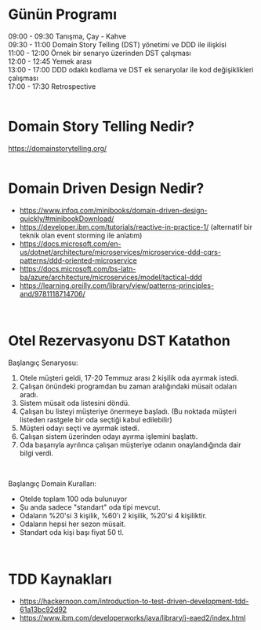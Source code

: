 # Günün Programı
09:00 - 09:30  Tanışma, Çay - Kahve <br/>
09:30 - 11:00  Domain Story Telling (DST) yönetimi ve DDD ile ilişkisi <br/>
11:00 - 12:00  Örnek bir senaryo üzerinden DST çalışması <br/>
12:00 - 12:45  Yemek arası <br/>
13:00 - 17:00  DDD odaklı kodlama ve DST ek senaryolar ile kod değişiklikleri çalışması<br/>
17:00 - 17:30  Retrospective <br/>
<br/>


# Domain Story Telling Nedir? <br/>
https://domainstorytelling.org/ <br/>
<br/>


# Domain Driven Design Nedir? <br/>
* https://www.infoq.com/minibooks/domain-driven-design-quickly/#minibookDownload/
* https://developer.ibm.com/tutorials/reactive-in-practice-1/ (alternatif bir teknik olan event storming ile anlatım)
* https://docs.microsoft.com/en-us/dotnet/architecture/microservices/microservice-ddd-cqrs-patterns/ddd-oriented-microservice
* https://docs.microsoft.com/bs-latn-ba/azure/architecture/microservices/model/tactical-ddd
* https://learning.oreilly.com/library/view/patterns-principles-and/9781118714706/
<br/>




# Otel Rezervasyonu DST Katathon <br/>

Başlangıç Senaryosu: <br/>
1. Otele müşteri geldi, 17-20 Temmuz arası 2 kişilik oda ayırmak istedi.
1. Çalışan önündeki programdan bu zaman aralığındaki müsait odaları aradı.
1. Sistem müsait oda listesini döndü.
1. Çalışan bu listeyi müşteriye önermeye başladı. (Bu noktada müşteri listeden rastgele bir oda seçtiği kabul edilebilir)
1. Müşteri odayı seçti ve ayırmak istedi.
1. Çalışan sistem üzerinden odayı ayırma işlemini başlattı.
1. Oda başarıyla ayrılınca çalışan müşteriye odanın onaylandığında dair bilgi verdi.
<br/>

Başlangıç Domain Kuralları: <br/>
* Otelde toplam 100 oda bulunuyor
* Şu anda sadece "standart" oda tipi mevcut.
* Odaların %20'si 3 kişilik, %60'ı 2 kişilik, %20'si 4 kişiliktir.
* Odaların hepsi her sezon müsait.
* Standart oda kişi başı fiyat 50 tl.
<br/>


# TDD Kaynakları <br/>
* https://hackernoon.com/introduction-to-test-driven-development-tdd-61a13bc92d92
* https://www.ibm.com/developerworks/java/library/j-eaed2/index.html
<br/>

